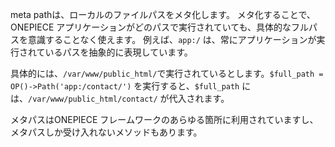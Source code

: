 
meta pathは、ローカルのファイルパスをメタ化します。
メタ化することで、ONEPIECE アプリケーションがどのパスで実行されていても、具体的なフルパスを意識することなく使えます。
例えば、`app:/` は、常にアプリケーションが実行されているパスを抽象的に表現しています。

具体的には、`/var/www/public_html/`で実行されているとします。`$full_path = OP()->Path('app:/contact/')` を実行すると、`$full_path` には、`/var/www/public_html/contact/` が代入されます。

メタパスはONEPIECE フレームワークのあらゆる箇所に利用されていますし、メタパスしか受け入れないメソッドもあります。
